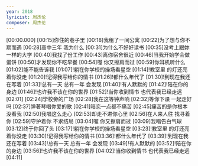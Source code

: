 ```yaml
---
year: 2018
lyricist: 周杰伦
composer: 周杰伦
---
```

[00:00.000]
[00:15]你住的巷子里
[00:18]我租了一间公寓
[00:22]为了想与你不期而遇
[00:28]高中三年 我为什么
[00:31]为什么不好好读书
[00:35]没考上跟妳一样的大学
[00:40]我找了份工作
[00:43]离你宿舍很近
[00:46]当我开始学会做蛋饼
[00:50]才发现你不吃早餐
[00:54]喔 你又擦肩而过
[00:59]你耳机听什么
[01:02]能不能告诉我
[01:07]!躺在你学校的操场看星空
[01:14]!教室里 的灯还亮着你没走
[01:20]!记得我写给你的情书
[01:26]!都什么年代了
[01:30]!到现在我还在写着
[01:33]!总有一天 总有一年 会发现
[01:40]!有人默默的
[01:42]!陪在你的身边
[01:46]!也许我不该在你的世界
[01:52]!当你收到情书 也代表我已经走远
[02:01]
[02:24]学校旁的广场
[02:28]我在这等钟声响
[02:32]等你下课 一起走好吗
[02:37]弹著琴唱你爱的歌
[02:41]暗恋一点都不痛苦
[02:45]痛苦的是你根本没看我
[02:50]我唱这么走心
[02:53]却走不进你心里
[02:56]在人来人往 找寻着你
[02:59]守护着你 不求结局
[03:04]喔 你又擦肩而过
[03:09]我唱告白气球
[03:12]终于你回了头
[03:17]!躺在你学校的操场看星空
[03:23]!教室里 的灯还亮着你没走
[03:30]!记得我写给你的情书
[03:36]!都什么年代了
[03:39]!到现在我还在写着
[03:43]!总有一天 总有一年 会发现
[03:49]!有人默默的
[03:52]!陪在你的身边
[03:56]!也许我不该在你的世界
[04:02]!当你收到情书 也代表我已经走远
[04:11]